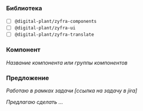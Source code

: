### Библиотека

- [ ] `@digital-plant/zyfra-components`
- [ ] `@digital-plant/zyfra-ui`
- [ ] `@digital-plant/zyfra-translate`

### Компонент

_Название компонента или группы компонентов_

### Предложение

_Работаю в рамках задачи [ссылка на задачу в jira]_

_Предлагаю сделать ..._
